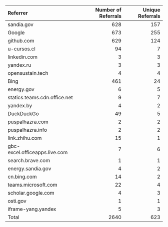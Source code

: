 | Referrer                      |   Number of Referrals |   Unique Referrals |
|:------------------------------|----------------------:|-------------------:|
| sandia.gov                    |                   628 |                157 |
| Google                        |                   673 |                255 |
| github.com                    |                   629 |                124 |
| u-cursos.cl                   |                    94 |                  7 |
| linkedin.com                  |                     3 |                  3 |
| yandex.ru                     |                     3 |                  3 |
| opensustain.tech              |                     4 |                  4 |
| Bing                          |                   461 |                 24 |
| energy.gov                    |                     6 |                  5 |
| statics.teams.cdn.office.net  |                     9 |                  7 |
| yandex.by                     |                     4 |                  2 |
| DuckDuckGo                    |                    49 |                  5 |
| puspalhazra.com               |                     2 |                  2 |
| puspalhazra.info              |                     2 |                  2 |
| link.zhihu.com                |                    15 |                  1 |
| gbc-excel.officeapps.live.com |                     7 |                  6 |
| search.brave.com              |                     1 |                  1 |
| energy.sandia.gov             |                     4 |                  2 |
| cn.bing.com                   |                    14 |                  2 |
| teams.microsoft.com           |                    22 |                  4 |
| scholar.google.com            |                     4 |                  3 |
| osti.gov                      |                     1 |                  1 |
| iframe-yang.yandex            |                     5 |                  3 |
| Total                         |                  2640 |                623 |